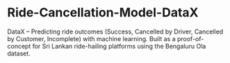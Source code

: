 # Ride-Cancellation-Model-DataX
DataX – Predicting ride outcomes (Success, Cancelled by Driver, Cancelled by Customer, Incomplete) with machine learning. Built as a proof-of-concept for Sri Lankan ride-hailing platforms using the Bengaluru Ola dataset.
